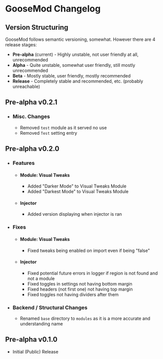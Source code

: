 # GooseMod Changelog

## Version Structuring

GooseMod follows semantic versioning, somewhat. However there are 4 release stages:
 - **Pre-alpha** (current) - Highly unstable, not user friendly at all, unrecommended
 - **Alpha** - Quite unstable, somewhat user friendly, still mostly unrecommended
 - **Beta** - Mostly stable, user friendly, mostly recommended
 - **Release** - Completely stable and recommended, etc. (probably unreachable)


## Pre-alpha v0.2.1

  - ### Misc. Changes

    - Removed `test` module as it served no use
    - Removed `Test` setting entry


## Pre-alpha v0.2.0

  - ### Features

    - #### Module: Visual Tweaks
      - Added "Darker Mode" to Visual Tweaks Module
      - Added "Darkest Mode" to Visual Tweaks Module

    - #### Injector
      - Added version displaying when injector is ran
  
  - ### Fixes

    - #### Module: Visual Tweaks
      - Fixed tweaks being enabled on import even if being "false"

    - #### Injector
      - Fixed potential future errors in logger if region is not found and not a module
      - Fixed toggles in settings not having bottom margin
      - Fixed headers (not first one) not having top margin
      - Fixed toggles not having dividers after them

  - ### Backend / Structural Changes

    - Renamed `base` directory to `modules` as it is a more accurate and understanding name


## Pre-alpha v0.1.0
  - Initial (Public) Release